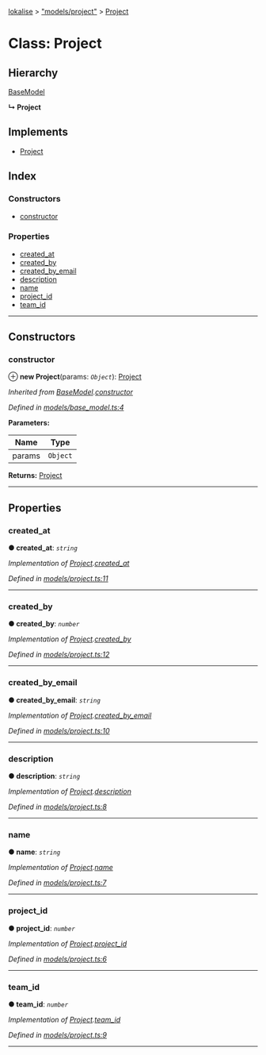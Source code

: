 [lokalise](../README.md) > ["models/project"](../modules/_models_project_.md) > [Project](../classes/_models_project_.project.md)

# Class: Project

## Hierarchy

 [BaseModel](_models_base_model_.basemodel.md)

**↳ Project**

## Implements

* [Project](../interfaces/_interfaces_project_.project.md)

## Index

### Constructors

* [constructor](_models_project_.project.md#constructor)

### Properties

* [created_at](_models_project_.project.md#created_at)
* [created_by](_models_project_.project.md#created_by)
* [created_by_email](_models_project_.project.md#created_by_email)
* [description](_models_project_.project.md#description)
* [name](_models_project_.project.md#name)
* [project_id](_models_project_.project.md#project_id)
* [team_id](_models_project_.project.md#team_id)

---

## Constructors

<a id="constructor"></a>

###  constructor

⊕ **new Project**(params: *`Object`*): [Project](_models_project_.project.md)

*Inherited from [BaseModel](_models_base_model_.basemodel.md).[constructor](_models_base_model_.basemodel.md#constructor)*

*Defined in [models/base_model.ts:4](https://github.com/lokalise/node-lokalise-api/blob/4987c08/src/models/base_model.ts#L4)*

**Parameters:**

| Name | Type |
| ------ | ------ |
| params | `Object` |

**Returns:** [Project](_models_project_.project.md)

___

## Properties

<a id="created_at"></a>

###  created_at

**● created_at**: *`string`*

*Implementation of [Project](../interfaces/_interfaces_project_.project.md).[created_at](../interfaces/_interfaces_project_.project.md#created_at)*

*Defined in [models/project.ts:11](https://github.com/lokalise/node-lokalise-api/blob/4987c08/src/models/project.ts#L11)*

___
<a id="created_by"></a>

###  created_by

**● created_by**: *`number`*

*Implementation of [Project](../interfaces/_interfaces_project_.project.md).[created_by](../interfaces/_interfaces_project_.project.md#created_by)*

*Defined in [models/project.ts:12](https://github.com/lokalise/node-lokalise-api/blob/4987c08/src/models/project.ts#L12)*

___
<a id="created_by_email"></a>

###  created_by_email

**● created_by_email**: *`string`*

*Implementation of [Project](../interfaces/_interfaces_project_.project.md).[created_by_email](../interfaces/_interfaces_project_.project.md#created_by_email)*

*Defined in [models/project.ts:10](https://github.com/lokalise/node-lokalise-api/blob/4987c08/src/models/project.ts#L10)*

___
<a id="description"></a>

###  description

**● description**: *`string`*

*Implementation of [Project](../interfaces/_interfaces_project_.project.md).[description](../interfaces/_interfaces_project_.project.md#description)*

*Defined in [models/project.ts:8](https://github.com/lokalise/node-lokalise-api/blob/4987c08/src/models/project.ts#L8)*

___
<a id="name"></a>

###  name

**● name**: *`string`*

*Implementation of [Project](../interfaces/_interfaces_project_.project.md).[name](../interfaces/_interfaces_project_.project.md#name)*

*Defined in [models/project.ts:7](https://github.com/lokalise/node-lokalise-api/blob/4987c08/src/models/project.ts#L7)*

___
<a id="project_id"></a>

###  project_id

**● project_id**: *`number`*

*Implementation of [Project](../interfaces/_interfaces_project_.project.md).[project_id](../interfaces/_interfaces_project_.project.md#project_id)*

*Defined in [models/project.ts:6](https://github.com/lokalise/node-lokalise-api/blob/4987c08/src/models/project.ts#L6)*

___
<a id="team_id"></a>

###  team_id

**● team_id**: *`number`*

*Implementation of [Project](../interfaces/_interfaces_project_.project.md).[team_id](../interfaces/_interfaces_project_.project.md#team_id)*

*Defined in [models/project.ts:9](https://github.com/lokalise/node-lokalise-api/blob/4987c08/src/models/project.ts#L9)*

___

